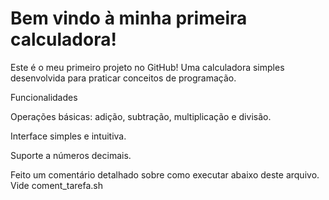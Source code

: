 # Bem vindo à minha primeira calculadora!

Este é o meu primeiro projeto no GitHub! Uma calculadora simples desenvolvida para praticar conceitos de programação.

Funcionalidades

Operações básicas: adição, subtração, multiplicação e divisão.

Interface simples e intuitiva.

Suporte a números decimais.

Feito um comentário detalhado sobre como executar abaixo deste arquivo. Vide coment_tarefa.sh
